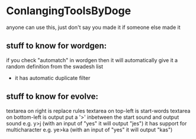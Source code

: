 # ConlangingToolsByDoge

anyone can use this, just don't say you made it
if someone else made it


## stuff to know for wordgen:
if you check "automatch" in wordgen then it will automatically give it a random definition
from the swadesh list

+ it has automatic duplicate filter

## stuff to know for evolve:
textarea on right is replace rules
textarea on top-left is start-words
textarea on bottom-left is output
put a '>' inbetween the start sound and output sound
e.g.
y>j (with an input of "yes" it will output "jes")
it has support for multicharacter
e.g.
ye>ka (with an input of "yes" it will output "kas")
